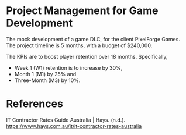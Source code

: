 # Project Management for Game Development
The mock development of a game DLC, for the client PixelForge Games. The project timeline is 5 months, with a budget of $240,000.

The KPIs are to boost player retention over 18 months. Specifically,
- Week 1 (W1) retention is to increase by 30%,
- Month 1 (M1) by 25% and
- Three-Month (M3) by 10%.

# References
IT Contractor Rates Guide Australia | Hays. (n.d.).
https://www.hays.com.au/it/it-contractor-rates-australia
